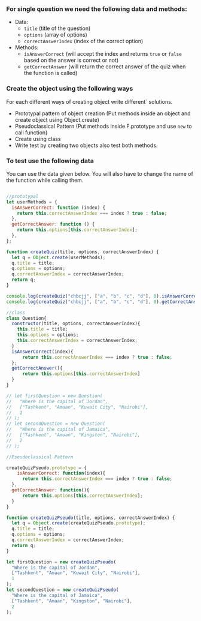 ### For single question we need the following data and methods:

- Data:
  - `title` (title of the question)
  - `options` (array of options)
  - `correctAnswerIndex` (index of the correct option)
- Methods:
  - `isAnswerCorrect` (will accept the index and returns `true` or `false` based on the answer is correct or not)
  - `getCorrectAnswer` (will return the correct answer of the quiz when the function is called)

### Create the object using the following ways

For each different ways of creating object write different` solutions.

- Prototypal pattern of object creation (Put methods inside an object and create object using Object.create)
- Pseudoclassical Pattern (Put methods inside F.prototype and use `new` to call function)
- Create using class
- Write test by creating two objects also test both methods.

### To test use the following data

You can use the data given below. You will also have to change the name of the function while calling them.

```js

```

```js
//prototypal
let userMethods = {
  isAnswerCorrect: function (index) {
    return this.correctAnswerIndex === index ? true : false;
  },
  getCorrectAnswer: function () {
    return this.options[this.correctAnswerIndex];
  },
};

function createQuiz(title, options, correctAnswerIndex) {
  let q = Object.create(userMethods);
  q.title = title;
  q.options = options;
  q.correctAnswerIndex = correctAnswerIndex;
  return q;
}

console.log(createQuiz("chbcjj", ["a", "b", "c", "d"], 0).isAnswerCorrect());
console.log(createQuiz("chbcjj", ["a", "b", "c", "d"], 0).getCorrectAnswer());
```

```js
//class
class Question{
  constructor(title, options, correctAnswerIndex){
    this.title = title;
    this.options = options;
    this.correctAnswerIndex = correctAnswerIndex;
  }
  isAnswerCorrect(index){
      return this.correctAnswerIndex === index ? true : false;
  };
  getCorrectAnswer(){
      return this.options[this.correctAnswerIndex]
  }
}

// let firstQuestion = new Question(
//   "Where is the capital of Jordan",
//   ["Tashkent", "Amaan", "Kuwait City", "Nairobi"],
//   1
// );
// let secondQuestion = new Question(
//   "Where is the capital of Jamaica",
//   ["Tashkent", "Amaan", "Kingston", "Nairobi"],
//   2
// );
```


```js
//Pseudoclassical Pattern

createQuizPseudo.prototype = {
    isAnswerCorrect: function(index){
      return this.correctAnswerIndex === index ? true : false;
  },
  getCorrectAnswer: function(){
      return this.options[this.correctAnswerIndex];
  }
}

function createQuizPseudo(title, options, correctAnswerIndex) {
  let q = Object.create(createQuizPseudo.prototype);
  q.title = title;
  q.options = options;
  q.correctAnswerIndex = correctAnswerIndex;
  return q;
}

let firstQuestion = new createQuizPseudo(
  "Where is the capital of Jordan",
  ["Tashkent", "Amaan", "Kuwait City", "Nairobi"],
  1
);
let secondQuestion = new createQuizPseudo(
  "Where is the capital of Jamaica",
  ["Tashkent", "Amaan", "Kingston", "Nairobi"],
  2
);
```